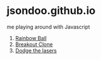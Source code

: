# jsondoo.github.io
me playing around with Javascript
<ol>
<li><a href="https://jsondoo.github.io/rainbowball">Rainbow Ball</a></li>
<li><a href="https://jsondoo.github.io/breakout">Breakout Clone</a></li>
<li><a href="https://jsondoo.github.io/lasers">Dodge the lasers</a></li>
</ol>


